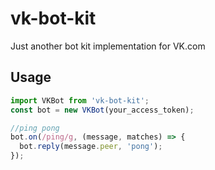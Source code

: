 # vk-bot-kit
Just another bot kit implementation for VK.com

## Usage
```javascript
import VKBot from 'vk-bot-kit';
const bot = new VKBot(your_access_token);

//ping pong
bot.on(/ping/g, (message, matches) => {
  bot.reply(message.peer, 'pong');
});
```